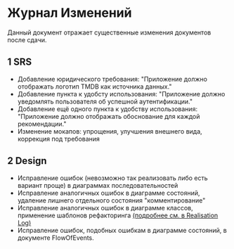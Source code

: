 # Журнал Изменений
Данный документ отражает существенные изменения документов после сдачи.  
## 1 SRS
* Добавление юридического требования: "Приложение должно отображать логотип TMDB как источника данных."  
* Добавление пункта к удобсту использования: "Приложение должно уведомлять пользователя об успешной аутентификации."
* Добавление ещё одного пункта к удобству использования: "Приложение должно отображать обоснование для каждой рекомендации."  
* Изменение мокапов: упрощения, улучшения внешнего вида, коррекция под требования
## 2 Design
* Исправление ошибок (невозможно так реализовать либо есть вариант проще) в диаграммах последовательностей  
* Исправление аналогичных ошибок в диаграмме состояний, удаление лишнего отдельного состояния "комментирование"
* Исправление аналогичных ошибок в диаграмме классов, применение шаблонов рефакторинга [(подробнее см. в Realisation Log)](https://github.com/L1ttl3S1st3r/wannait/blob/master/Documents/Developing/realisationlog.md)  
* Исправление ошибок, подобных ошибкам в диаграмме состояний, в документе FlowOfEvents.   
